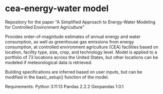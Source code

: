 # cea-energy-water model
Repository for the paper "A Simplified Approach to Energy-Water Modeling for Controlled Environment Agriculture"

Provides order-of-magnitude estimates of annual energy and water consumption, as well as greenhouse gas emissions from energy consumption, at controlled environment agriculture (CEA) facilities based on location, facility type, size, crop, and technology level. Model is applied to a portfolio of 73 locations across the United States, but other locations can be modeled if meteorological data is retrieved.

Building specifications are inferred based on user inputs, but can be modified in the basic_setup() function of the model.

Requirements:
Python 3.11.13
Pandas 2.2.2
Geopandas 1.0.1
